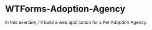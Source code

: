# WTForms-Adoption-Agency
In this exercise, I’ll build a web application for a Pet Adoption Agency.
